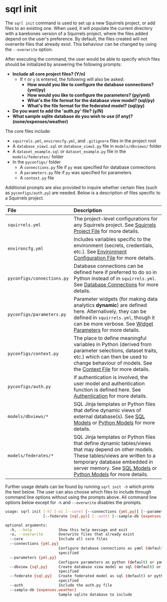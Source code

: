 # sqrl init

The `sqrl init` command is used to set up a new Squirrels project, or add files to an existing one. When used, it will populate the current directory with a barebones version of a Squirrels project, where the files added depend on the user's preference. By default, the files created will not overwrite files that already exist. This behaviour can be changed by using the `--overwrite` option.

After executing the command, the user would be able to specify which files should be initialized by answering the following prompts:

- **Include all core project files? (Y/n)**
    - If `Y` or `y` is entered, the following will also be asked:
        - **How would you like to configure the database connections? (yml/py)**
        - **How would you like to configure the parameters? (py/yml)**
        - **What's the file format for the database view model? (sql/py)**
        - **What's the file format for the federated model? (sql/py)**
- **Do you want to add the 'auth.py' file? (y/N)**
- **What sample sqlite database do you wish to use (if any)? (none/expenses/weather)**

The core files include:

- `squirrels.yml`, `environcfg.yml`, and `.gitignore` files in the project root
- A `database_view1.sql` or `database_view1.py` file in `models/dbviews/` folder
- A `dataset_example.sql` or `dataset_example.py` file in the `models/federates/` folder
- In the `pyconfigs/` folder
    - A `connections.py` file if `py` was specified for database connections
    - A `parameters.py` file if `py` was specified for parameters
    - A `context.py` file

Additional prompts are also provided to inquire whether certain files (such as `pyconfigs/auth.py`) are needed. Below is a description of files specific to a Squirrels project.

|File|Description|
|:---|:----------|
|`squirrels.yml`|The project-level configurations for any Squirrels project. See [Squirrels Project File](../topics/project-file) for more details.|
|`environcfg.yml`|Includes variables specific to the environment (secrets, credentials, etc.). See [Environment Configuration File](../topics/environcfg) for more details.|
|`pyconfigs/connections.py`|Database connections can be defined here if preferred to do so in Python instead of in `squirrels.yml`. See [Database Connections](../topics/database) for more details.|
|`pyconfigs/parameters.py`|Parameter widgets (for making data analytics **dynamic**) are defined here. Alternatively, they can be defined in `squirrels.yml`, though it can be more verbose. See [Widget Parameters](../topics/parameters) for more details.|
|`pyconfigs/context.py`|The place to define meaningful variables in Python (derived from parameter selections, dataset traits, etc.) which can then be used to change behaviour of models. See the [Context File](../topics/context) for more details.|
|`pyconfigs/auth.py`|If authentication is involved, the user model and authentication function is defined here. See [Authentication](../topics/auth) for more details.|
|`models/dbviews/*`|SQL Jinja templates or Python files that define dynamic views of external database(s). See [SQL Models](../topics/models-sql) or [Python Models](../topics/models-python) for more details.|
|`models/federates/*`|SQL Jinja templates or Python files that define dynamic tables/views that may depend on other models. These tables/views are written to a temporary database embedded in server memory. See [SQL Models](../topics/models-sql) or [Python Models](../topics/models-python) for more details.|

Further usage details can be found by running `sqrl init -h` which prints the text below. The user can also choose which files to include through command line options without using the prompts above. All command line options below except for `-h` and `--overwrite` disables the prompts.

```bash
usage: sqrl init [-h] [-o] [--core] [--connections {yml,py}] [--parameters {yml,py}] [--dbview {sql,py}]
                 [--federate {sql,py}] [--auth] [--sample-db {expenses,weather}]

optional arguments:
  -h, --help            Show this help message and exit
  -o, --overwrite       Overwrite files that already exist
  --core                Include all core files
  --connections {yml,py}
                        Configure database connections as yaml (default) or python. Ignored if "--core" is not
                        specified
  --parameters {yml,py}
                        Configure parameters as python (default) or yaml. Ignored if "--core" is not specified
  --dbview {sql,py}     Create database view model as sql (default) or python file. Ignored if "--core" is not
                        specified
  --federate {sql,py}   Create federated model as sql (default) or python file. Ignored if "--core" is not        
                        specified
  --auth                Include the auth.py file
  --sample-db {expenses,weather}
                        Sample sqlite database to include
```
